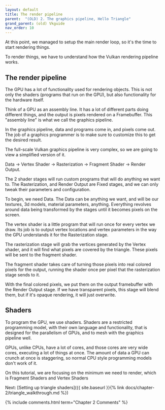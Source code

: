 ```yaml
---
layout: default
title: The render pipeline
parent:  "(OLD) 2. The graphics pipeline, Hello Triangle"
grand_parent: (old) Vkguide
nav_order: 10
---
```


At this point, we managed to setup the main render loop, so it's the time to start rendering things. 

To render things, we have to understand how the Vulkan rendering pipeline works. 

## The render pipeline
The GPU has a lot of functionality used for rendering objects. This is not only the shaders (programs that run on the GPU), but also functionality for the hardware itself.

Think of a GPU as an assembly line. It has a lot of different parts doing different things, and the output is pixels rendered on a Framebuffer. This "assembly line" is what we call the graphics pipeline.

In the graphics pipeline, data and programs come in, and pixels come out. The job of a graphics programmer is to make sure to customize this to get the desired result.

The full-scale Vulkan graphics pipeline is very complex, so we are going to view a simplified version of it.

Data -> Vertex Shader -> Rasterization -> Fragment Shader -> Render Output.

The 2 shader stages will run custom programs that will do anything we want to. The  Rasterization, and Render Output are Fixed stages, and we can only tweak their parameters and configuration.

To begin, we need Data. The Data can be anything we want, and will be our textures, 3d models, material parameters, anything. Everything revolves around data being transformed by the stages until it becomes pixels on the screen.

The vertex shader is a little program that will run once for every vertex we draw. Its job is to output vertex locations and vertex parameters in the way the GPU understands it for the Rasterization stage.

The rasterization stage will grab the vertices generated by the Vertex shader, and it will find what pixels are covered by the triangle. These pixels will be sent to the fragment shader.

The fragment shader takes care of turning those pixels into real colored pixels for the output, running the shader once per pixel that the rasterization stage sends to it.

With the final colored pixels, we put them on the output framebuffer with the Render Output stage. If we have transparent pixels, this stage will blend them, but if it's opaque rendering, it will just overwrite.


## Shaders
To program the GPU, we use shaders. Shaders are a restricted programming model, with their own language and functionality, that is designed for the parallelism of GPUs, and to mesh with the graphics pipeline well.

GPUs, unlike CPUs, have a lot of cores, and those cores are very wide cores, executing a lot of things at once. The amount of data a GPU can crunch at once is staggering, so normal CPU style programming models don't work of it. 

On this tutorial, we are focusing on the minimum we need to render, which is Fragment Shaders and Vertex Shaders



Next: [Setting up triangle shaders]({{ site.baseurl }}{% link docs/chapter-2/triangle_walkthrough.md %})

{% include comments.html term="Chapter 2 Comments" %}

